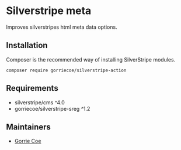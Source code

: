# Silverstripe meta
Improves silverstripes html meta data options.

## Installation
Composer is the recommended way of installing SilverStripe modules.
```
composer require gorriecoe/silverstripe-action
```

## Requirements

- silverstripe/cms ^4.0
- gorriecoe/silverstripe-sreg ^1.2

## Maintainers

- [Gorrie Coe](https://github.com/gorriecoe)
